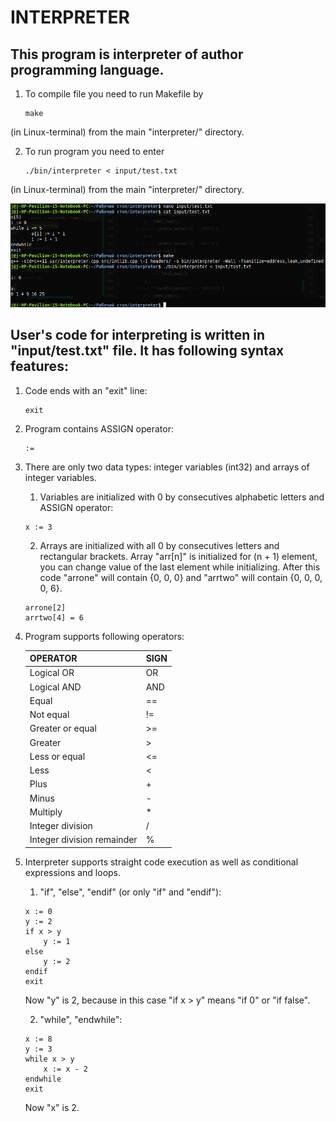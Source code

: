# INTERPRETER
This program is interpreter of author programming language.
-
1. To compile file you need to run Makefile by
    ~~~~
    make
    ~~~~
(in Linux-terminal) from the main "interpreter/" directory.

2. To run program you need to enter
    ~~~~
    ./bin/interpreter < input/test.txt
    ~~~~
(in Linux-terminal) from the main "interpreter/" directory.

![Screenshot](https://github.com/jagdinsky/interpreter/blob/master/execscreenshot.png)

User's code for interpreting is written in "input/test.txt" file. It has following syntax features:
-
1) Code ends with an "exit" line:
    ~~~~
    exit
    ~~~~
1) Program contains ASSIGN operator:
    ~~~~
    :=
    ~~~~
2) There are only two data types: integer variables (int32) and arrays of integer variables.
    1. Variables are initialized with 0 by consecutives alphabetic letters and ASSIGN operator:
    ~~~~
    x := 3
    ~~~~
    2. Arrays are initialized with all 0 by consecutives letters and rectangular brackets. Array "arr[n]" is initialized for (n + 1) element, you can change value of the last element while initializing. After this code "arrone" will contain {0, 0, 0} and "arrtwo" will contain {0, 0, 0, 0, 6}.
    ~~~~
    arrone[2]
    arrtwo[4] = 6
    ~~~~
3) Program supports following operators:
    
    | OPERATOR | SIGN |
    | ----------- | ----------- |
    | Logical OR | OR |
    | Logical AND | AND |
    | Equal | == |
    | Not equal | != |
    | Greater or equal | >= |
    | Greater | > |
    | Less or equal | <= |
    | Less | < |
    | Plus | + |
    | Minus | - |
    | Multiply | * |
    | Integer division | / |
    | Integer division remainder | % |
    
4) Interpreter supports straight code execution as well as conditional expressions and loops.
    
    1. "if", "else", "endif" (or only "if" and "endif"):
    ~~~~
    x := 0
    y := 2
    if x > y
        y := 1
    else
        y := 2
    endif
    exit
    ~~~~

    Now "y" is 2, because in this case "if x > y" means "if 0" or "if false".
    
    2. "while", "endwhile":
    
    ~~~~
    x := 8
    y := 3
    while x > y
        x := x - 2
    endwhile
    exit
    ~~~~

    Now "x" is 2.
